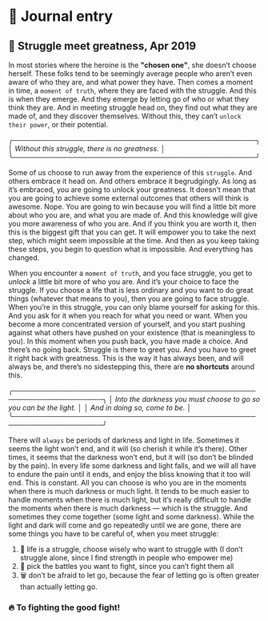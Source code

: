 # 📘 Journal entry

## 💪 Struggle meet greatness, Apr 2019

In most stories where the heroine is the **"chosen one"**, she doesn’t choose herself. These folks tend
to be seemingly average people who aren’t even aware of who they are, and what power they have. Then
comes a moment in time, a `moment of truth`, where they are faced with the struggle. And this is when
they emerge. And they emerge by letting go of who or what they think they are. And in meeting
struggle head on, they find out what they are made of, and they discover themselves. Without this,
they can’t `unlock their power`, or their potential.

╭─────────────────────────────────────────────────╮
│ _Without this struggle, there is no greatness._ │
╰─────────────────────────────────────────────────╯

Some of us choose to run away from the experience of this `struggle`. And others embrace it head on.
And others embrace it begrudgingly. As long as it’s embraced, you are going to unlock your
greatness. It doesn’t mean that you are going to achieve some external outcomes that others will
think is awesome. Nope. You are going to win because you will find a little bit more about who you
are, and what you are made of. And this knowledge will give you more awareness of who you are. And
if you think you are worth it, then this is the biggest gift that you can get. It will empower you
to take the next step, which might seem impossible at the time. And then as you keep taking these
steps, you begin to question what is impossible. And everything has changed.

When you encounter a `moment of truth`, and you face struggle, you get to _unlock_ a little bit more of
who you are. And it’s your choice to face the struggle. If you choose a life that is less ordinary
and you want to do great things (whatever that means to you), then you are going to face struggle.
When you’re in this struggle, you can only blame yourself for asking for this. And you ask for it
when you reach for what you need or want. When you become a more concentrated version of yourself,
and you start pushing against what others have pushed on your existence (that is meaningless to
you). In this moment when you push back, you have made a choice. And there’s no going back. Struggle
is there to greet you. And you have to greet it right back with greatness. This is the way it has
always been, and will always be, and there’s no sidestepping this, there are **no shortcuts** around
this.

╭────────────────────────────────────────────────────────────────────╮
│ _Into the darkness you must choose to go so you can be the light._ │
│ _And in doing so, come to be._                                     │
╰────────────────────────────────────────────────────────────────────╯

There will `always` be periods of darkness and light in life. Sometimes it seems the light won’t end,
and it will (so cherish it while it’s there). Other times, it seems that the darkness won’t end, but
it will (so don’t be blinded by the pain). In every life some darkness and light falls, and we will
all have to endure the pain until it ends, and enjoy the bliss knowing that it too will end. This is
constant. All you can choose is who you are in the moments when there is much darkness or much
light. It tends to be much easier to handle moments when there is much light, but it’s really
difficult to handle the moments when there is much darkness — which is the struggle. And sometimes
they come together (some light and some darkness). While the light and dark will come and go
repeatedly until we are gone, there are some things you have to be careful of, when you meet
struggle:

1. 🤝 life is a struggle, choose wisely who want to struggle with (I don’t struggle alone, since I find
   strength in people who empower me)
2. 🤔 pick the battles you want to fight, since you can’t fight them all
3. 🗑️ don’t be afraid to let go, because the fear of letting go is often greater than actually letting
   go.

### 🔥 To fighting the good fight!
